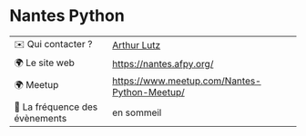 #  Nantes Python

|                                |     |
| ------------------------------ | --- |
| ✉️ Qui contacter ?              | [Arthur Lutz](https://twitter.com/arthurlutz)    |
| 🌍 Le site web                 | https://nantes.afpy.org/ |
| 🌍 Meetup                      | https://www.meetup.com/Nantes-Python-Meetup/    |
| 📆 La fréquence des évènements | en sommeil    |
